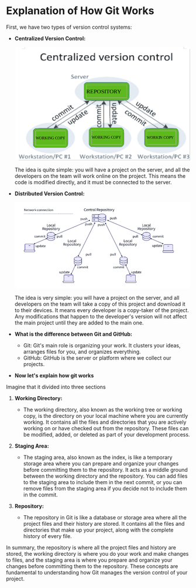 # Explanation of How Git Works

First, we have two types of version control systems:

- **Centralized Version Control:**

  ![centralized version system](../images/centralized.png)

  The idea is quite simple: you will have a project on the server, and all the developers on the team will work online on the project. This means the code is modified directly, and it must be connected to the server.

- **Distributed Version Control:**

  ![distributed version system](../images/distributed.PNG)

  The idea is very simple: you will have a project on the server, and all developers on the team will take a copy of this project and download it to their devices. It means every developer is a copy-taker of the project. Any modifications that happen to the developer's version will not affect the main project until they are added to the main one.

- **What is the difference between Git and GitHub:**
  - Git:
    Git's main role is organizing your work. It clusters your ideas, arranges files for you, and organizes everything.
  - GitHub:
    GitHub is the server or platform where we collect our projects.

- **Now let's explain how git works**

Imagine that it divided into three sections

1. **Working Directory:**
   - The working directory, also known as the working tree or working copy, is the directory on your local machine where you are currently working. It contains all the files and directories that you are actively working on or have checked out from the repository. These files can be modified, added, or deleted as part of your development process.

2. **Staging Area:**
   - The staging area, also known as the index, is like a temporary storage area where you can prepare and organize your changes before committing them to the repository. It acts as a middle ground between the working directory and the repository. You can add files to the staging area to include them in the next commit, or you can remove files from the staging area if you decide not to include them in the commit.

3. **Repository:**
   - The repository in Git is like a database or storage area where all the project files and their history are stored. It contains all the files and directories that make up your project, along with the complete history of every file.

In summary, the repository is where all the project files and history are stored, the working directory is where you do your work and make changes to files, and the staging area is where you prepare and organize your changes before committing them to the repository. These concepts are fundamental to understanding how Git manages the version control of your project.
